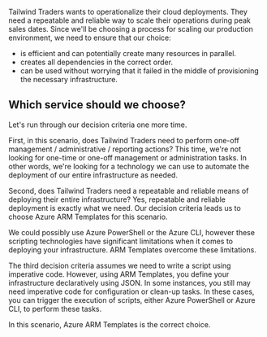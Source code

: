 Tailwind Traders wants to operationalize their cloud deployments. They need a repeatable and reliable way to scale their operations during peak sales dates.  Since we'll be choosing a process for scaling our production environment, we need to ensure that our choice:

- is efficient and can potentially create many resources in parallel.
- creates all dependencies in the correct order.
- can be used without worrying that it failed in the middle of provisioning the necessary infrastructure.  

## Which service should we choose?

Let's run through our decision criteria one more time.

First, in this scenario, does Tailwind Traders need to perform one-off management / administrative / reporting actions? This time, we're not looking for one-time or one-off management or administration tasks. In other words, we're looking for a technology we can use to automate the deployment of our entire infrastructure as needed.

Second, does Tailwind Traders need a repeatable and reliable means of deploying their entire infrastructure?  Yes, repeatable and reliable deployment is exactly what we need.  Our decision criteria leads us to choose Azure ARM Templates for this scenario.

We could possibly use Azure PowerShell or the Azure CLI, however these scripting technologies have significant limitations when it comes to deploying your infrastructure. ARM Templates overcome these limitations.

The third decision criteria assumes we need to write a script using imperative code. However, using ARM Templates, you define your infrastructure declaratively using JSON. In some instances, you still may need imperative code for configuration or clean-up tasks.  In these cases, you can trigger the execution of scripts, either Azure PowerShell or Azure CLI, to perform these tasks.

In this scenario, Azure ARM Templates is the correct choice.